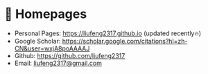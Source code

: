 # 📎 Homepages
- Personal Pages: https://liufeng2317.github.io (updated recently🔥)
- Google Scholar: https://scholar.google.com/citations?hl=zh-CN&user=wxjA8poAAAAJ
- Github: https://github.com/liufeng2317
- Email: liufeng2317@gmail.com